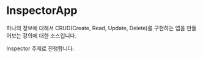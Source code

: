 # InspectorApp

하나의 정보에 대해서 CRUD(Create, Read, Update, Delete)를 구현하는 앱을 만들어보는 강의에 대한 소스입니다.

Inspector 주제로 진행합니다.


